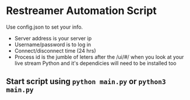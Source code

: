 # Restreamer Automation Script
Use config.json to set your info.
- Server address is your server ip
- Username/password is to log in
- Connect/disconnect time (24 hrs)
- Process id is the jumble of leters after the /ui/#/ when you look at your live stream
Python and it's dependicies will need to be installed too
## Start script using `python main.py` or `python3 main.py`
